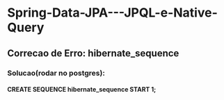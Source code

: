 # Spring-Data-JPA---JPQL-e-Native-Query

## Correcao de Erro: hibernate_sequence
### Solucao(rodar no postgres):
#### CREATE SEQUENCE hibernate_sequence START 1;
